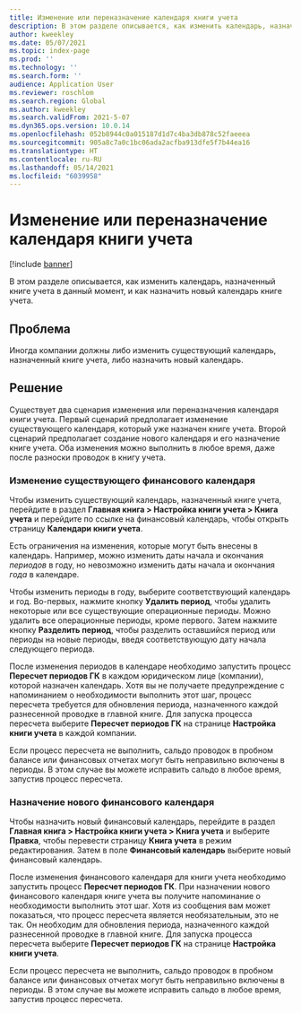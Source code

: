 ```yaml
---
title: Изменение или переназначение календаря книги учета
description: В этом разделе описывается, как изменить календарь, назначенный книге учета в данный момент, и как назначить новый календарь книге учета.
author: kweekley
ms.date: 05/07/2021
ms.topic: index-page
ms.prod: ''
ms.technology: ''
ms.search.form: ''
audience: Application User
ms.reviewer: roschlom
ms.search.region: Global
ms.author: kweekley
ms.search.validFrom: 2021-5-07
ms.dyn365.ops.version: 10.0.14
ms.openlocfilehash: 052b8944c0a015187d1d7c4ba3db878c52faeeea
ms.sourcegitcommit: 905a8c7a0c1bc06ada2acfba913dfe5f7b44ea16
ms.translationtype: HT
ms.contentlocale: ru-RU
ms.lasthandoff: 05/14/2021
ms.locfileid: "6039958"
---
```

# <a name="change-or-reassign-a-ledger-calendar"></a>Изменение или переназначение календаря книги учета

[!include [banner](../includes/banner.md)]

В этом разделе описывается, как изменить календарь, назначенный книге учета в данный момент, и как назначить новый календарь книге учета.

## <a name="issue"></a>Проблема

Иногда компании должны либо изменить существующий календарь, назначенный книге учета, либо назначить новый календарь.

## <a name="resolution"></a>Решение

Существует два сценария изменения или переназначения календаря книги учета. Первый сценарий предполагает изменение существующего календаря, который уже назначен книге учета. Второй сценарий предполагает создание нового календаря и его назначение книге учета. Оба изменения можно выполнить в любое время, даже после разноски проводок в книгу учета.

### <a name="change-an-existing-fiscal-calendar"></a>Изменение существующего финансового календаря

Чтобы изменить существующий календарь, назначенный книге учета, перейдите в раздел **Главная книга \> Настройка книги учета \> Книга учета** и перейдите по ссылке на финансовый календарь, чтобы открыть страницу **Календари книги учета**.

Есть ограничения на изменения, которые могут быть внесены в календарь. Например, можно изменить даты начала и окончания *периодов* в году, но невозможно изменить даты начала и окончания *года* в календаре.

Чтобы изменить периоды в году, выберите соответствующий календарь и год. Во-первых, нажмите кнопку **Удалить период**, чтобы удалить некоторые или все существующие операционные периоды. Можно удалить все операционные периоды, кроме первого. Затем нажмите кнопку **Разделить период**, чтобы разделить оставшийся период или периоды на новые периоды, введя соответствующую дату начала следующего периода.

После изменения периодов в календаре необходимо запустить процесс **Пересчет периодов ГК** в каждом юридическом лице (компании), которой назначен календарь. Хотя вы не получаете предупреждение с напоминанием о необходимости выполнить этот шаг, процесс пересчета требуется для обновления периода, назначенного каждой разнесенной проводке в главной книге. Для запуска процесса пересчета выберите **Пересчет периодов ГК** на странице **Настройка книги учета** в каждой компании.

Если процесс пересчета не выполнить, сальдо проводок в пробном балансе или финансовых отчетах могут быть неправильно включены в периоды. В этом случае вы можете исправить сальдо в любое время, запустив процесс пересчета.

### <a name="assign-a-new-fiscal-calendar"></a>Назначение нового финансового календаря

Чтобы назначить новый финансовый календарь, перейдите в раздел **Главная книга \> Настройка книги учета \> Книга учета** и выберите **Правка**, чтобы перевести страницу **Книга учета** в режим редактирования. Затем в поле **Финансовый календарь** выберите новый финансовый календарь.

После изменения финансового календаря для книги учета необходимо запустить процесс **Пересчет периодов ГК**. При назначении нового финансового календаря книге учета вы получите напоминание о необходимости выполнить этот шаг. Хотя из сообщения вам может показаться, что процесс пересчета является необязательным, это не так. Он необходим для обновления периода, назначенного каждой разнесенной проводке в главной книге. Для запуска процесса пересчета выберите **Пересчет периодов ГК** на странице **Настройка книги учета**.

Если процесс пересчета не выполнить, сальдо проводок в пробном балансе или финансовых отчетах могут быть неправильно включены в периоды. В этом случае вы можете исправить сальдо в любое время, запустив процесс пересчета.
